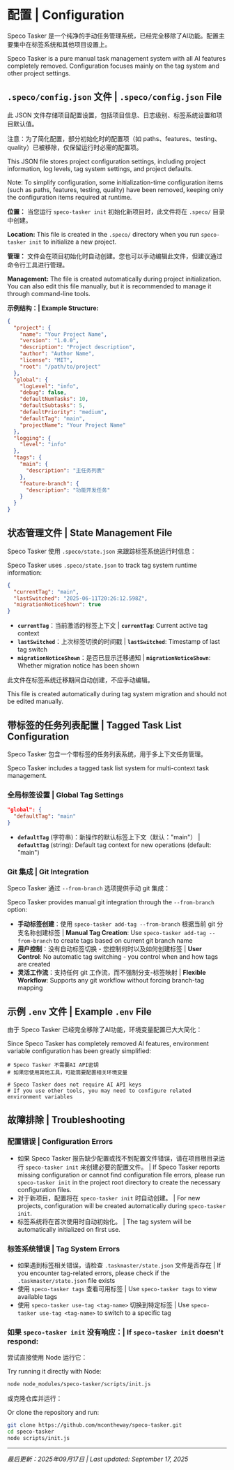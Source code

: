 # 配置 | Configuration

Speco Tasker 是一个纯净的手动任务管理系统，已经完全移除了AI功能。配置主要集中在标签系统和其他项目设置上。

Speco Tasker is a pure manual task management system with all AI features completely removed. Configuration focuses mainly on the tag system and other project settings.

## `.speco/config.json` 文件 | `.speco/config.json` File

此 JSON 文件存储项目配置设置，包括项目信息、日志级别、标签系统设置和项目默认值。

注意：为了简化配置，部分初始化时的配置项（如 paths、features、testing、quality）已被移除，仅保留运行时必需的配置项。

This JSON file stores project configuration settings, including project information, log levels, tag system settings, and project defaults.

Note: To simplify configuration, some initialization-time configuration items (such as paths, features, testing, quality) have been removed, keeping only the configuration items required at runtime.

**位置：** 当您运行 `speco-tasker init` 初始化新项目时，此文件将在 `.speco/` 目录中创建。

**Location:** This file is created in the `.speco/` directory when you run `speco-tasker init` to initialize a new project.

**管理：** 文件会在项目初始化时自动创建。您也可以手动编辑此文件，但建议通过命令行工具进行管理。

**Management:** The file is created automatically during project initialization. You can also edit this file manually, but it is recommended to manage it through command-line tools.

**示例结构：| Example Structure:**
```json
{
  "project": {
    "name": "Your Project Name",
    "version": "1.0.0",
    "description": "Project description",
    "author": "Author Name",
    "license": "MIT",
    "root": "/path/to/project"
  },
  "global": {
    "logLevel": "info",
    "debug": false,
    "defaultNumTasks": 10,
    "defaultSubtasks": 5,
    "defaultPriority": "medium",
    "defaultTag": "main",
    "projectName": "Your Project Name"
  },
  "logging": {
    "level": "info"
  },
  "tags": {
    "main": {
      "description": "主任务列表"
    },
    "feature-branch": {
      "description": "功能开发任务"
    }
  }
}
```

## 状态管理文件 | State Management File

Speco Tasker 使用 `.speco/state.json` 来跟踪标签系统运行时信息：

Speco Tasker uses `.speco/state.json` to track tag system runtime information:

```json
{
  "currentTag": "main",
  "lastSwitched": "2025-06-11T20:26:12.598Z",
  "migrationNoticeShown": true
}
```

- **`currentTag`**：当前激活的标签上下文 | **`currentTag`**: Current active tag context
- **`lastSwitched`**：上次标签切换的时间戳 | **`lastSwitched`**: Timestamp of last tag switch
- **`migrationNoticeShown`**：是否已显示迁移通知 | **`migrationNoticeShown`**: Whether migration notice has been shown

此文件在标签系统迁移期间自动创建，不应手动编辑。

This file is created automatically during tag system migration and should not be edited manually.

## 带标签的任务列表配置 | Tagged Task List Configuration

Speco Tasker 包含一个带标签的任务列表系统，用于多上下文任务管理。

Speco Tasker includes a tagged task list system for multi-context task management.

### 全局标签设置 | Global Tag Settings

```json
"global": {
  "defaultTag": "main"
}
```

- **`defaultTag`** (字符串)：新操作的默认标签上下文（默认："main"） | **`defaultTag`** (string): Default tag context for new operations (default: "main")

### Git 集成 | Git Integration

Speco Tasker 通过 `--from-branch` 选项提供手动 git 集成：

Speco Tasker provides manual git integration through the `--from-branch` option:

- **手动标签创建**：使用 `speco-tasker add-tag --from-branch` 根据当前 git 分支名称创建标签 | **Manual Tag Creation**: Use `speco-tasker add-tag --from-branch` to create tags based on current git branch name
- **用户控制**：没有自动标签切换 - 您控制何时以及如何创建标签 | **User Control**: No automatic tag switching - you control when and how tags are created
- **灵活工作流**：支持任何 git 工作流，而不强制分支-标签映射 | **Flexible Workflow**: Supports any git workflow without forcing branch-tag mapping

## 示例 `.env` 文件 | Example `.env` File

由于 Speco Tasker 已经完全移除了AI功能，环境变量配置已大大简化：

Since Speco Tasker has completely removed AI features, environment variable configuration has been greatly simplified:

```
# Speco Tasker 不需要AI API密钥
# 如果您使用其他工具，可能需要配置相关环境变量
```

```
# Speco Tasker does not require AI API keys
# If you use other tools, you may need to configure related environment variables
```

## 故障排除 | Troubleshooting

### 配置错误 | Configuration Errors

- 如果 Speco Tasker 报告缺少配置或找不到配置文件错误，请在项目根目录运行 `speco-tasker init` 来创建必要的配置文件。 | If Speco Tasker reports missing configuration or cannot find configuration file errors, please run `speco-tasker init` in the project root directory to create the necessary configuration files.
- 对于新项目，配置将在 `speco-tasker init` 时自动创建。 | For new projects, configuration will be created automatically during `speco-tasker init`.
- 标签系统将在首次使用时自动初始化。 | The tag system will be automatically initialized on first use.

### 标签系统错误 | Tag System Errors

- 如果遇到标签相关错误，请检查 `.taskmaster/state.json` 文件是否存在 | If you encounter tag-related errors, please check if the `.taskmaster/state.json` file exists
- 使用 `speco-tasker tags` 查看可用标签 | Use `speco-tasker tags` to view available tags
- 使用 `speco-tasker use-tag <tag-name>` 切换到特定标签 | Use `speco-tasker use-tag <tag-name>` to switch to a specific tag

### 如果 `speco-tasker init` 没有响应：| If `speco-tasker init` doesn't respond:

尝试直接使用 Node 运行它：

Try running it directly with Node:

```bash
node node_modules/speco-tasker/scripts/init.js
```

或克隆仓库并运行：

Or clone the repository and run:

```bash
git clone https://github.com/mcontheway/speco-tasker.git
cd speco-tasker
node scripts/init.js
```

---

*最后更新：2025年09月17日 | Last updated: September 17, 2025*
